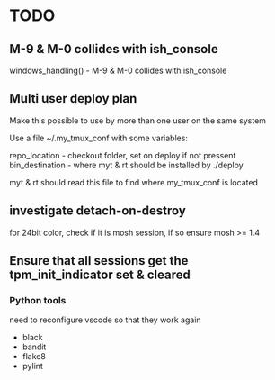 # TODO

## M-9 & M-0 collides with ish_console

windows_handling() - M-9 & M-0 collides with ish_console

## Multi user deploy plan

Make this possible to use by more than one user on the same system

Use a file ~/.my_tmux_conf with some variables:

repo_location - checkout folder, set on deploy if not pressent
bin_destination - where myt & rt should be installed by ./deploy

myt & rt should read this file to find where my_tmux_conf is located

## investigate detach-on-destroy

for 24bit color, check if it is mosh session, if so ensure mosh >= 1.4

## Ensure that all sessions get the tpm_init_indicator set & cleared

### Python tools

need to reconfigure vscode so that they work again

- black
- bandit
- flake8
- pylint
